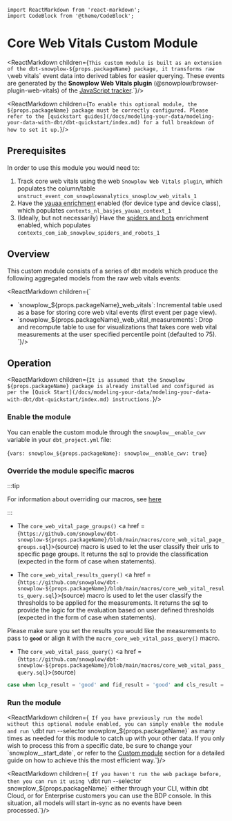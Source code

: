 ```mdx-code-block
import ReactMarkdown from 'react-markdown';
import CodeBlock from '@theme/CodeBlock';
```
# Core Web Vitals Custom Module

<ReactMarkdown children={`This custom module is built as an extension of the dbt-snowplow-${props.packageName} package, it transforms raw \`web vitals\` event data into derived tables for easier querying. These events are generated by the **Snowplow Web Vitals plugin** (@snowplow/browser-plugin-web-vitals) of the [JavaScript tracker](/docs/collecting-data/collecting-from-own-applications/javascript-trackers/index.md).`}/>

<ReactMarkdown children={`To enable this optional module, the ${props.packageName} package must be correctly configured. Please refer to the [quickstart guides](/docs/modeling-your-data/modeling-your-data-with-dbt/dbt-quickstart/index.md) for a full breakdown of how to set it up.`}/>

## Prerequisites

In order to use this module you would need to:

1. Track core web vitals using the web `Snowplow Web Vitals plugin`, which populates the column/table `unstruct_event_com_snowplowanalytics_snowplow_web_vitals_1`
2. Have the [yauaa enrichment](/docs/enriching-your-data/available-enrichments/yauaa-enrichment/index.md) enabled (for device type and device class), which populates `contexts_nl_basjes_yauaa_context_1`
3. (Ideally, but not necessarily) Have the [spiders and bots](/docs/enriching-your-data/available-enrichments/iab-enrichment/index.md) enrichment enabled, which populates `contexts_com_iab_snowplow_spiders_and_robots_1`

## Overview

This custom module consists of a series of dbt models which produce the following aggregated models from the raw web vitals events:

<ReactMarkdown children={`
- \`snowplow_${props.packageName}_web_vitals\`: Incremental table used as a base for storing core web vital events (first event per page view).
- \`snowplow_${props.packageName}_web_vital_measurements\`: Drop and recompute table to use for visualizations that takes core web vital measurements at the user specified percentile point (defaulted to 75).
`}/>

## Operation

<ReactMarkdown children={`It is assumed that the Snowplow ${props.packageName} package is already installed and configured as per the [Quick Start](/docs/modeling-your-data/modeling-your-data-with-dbt/dbt-quickstart/index.md) instructions.`}/>


### Enable the module

You can enable the custom module through the `snowplow__enable_cwv` variable in your `dbt_project.yml` file:

<CodeBlock language='yaml' title="dbt_project.yml">{`
vars:
  snowplow_${props.packageName}:
    snowplow__enable_cwv: true
    `}
</CodeBlock>

### Override the module specific macros

:::tip

For information about overriding our macros, see [here](/docs/modeling-your-data/modeling-your-data-with-dbt/package-mechanics/overridable-macros/index.md#overriding-macros)

:::

- The `core_web_vital_page_groups()` <a href = {`https://github.com/snowplow/dbt-snowplow-${props.packageName}/blob/main/macros/core_web_vital_page_groups.sql`}>(source)</a> macro is used to let the user classify their urls to specific page groups. It returns the sql to provide the classification (expected in the form of case when statements).

- The `core_web_vital_results_query()` <a href = {`https://github.com/snowplow/dbt-snowplow-${props.packageName}/blob/main/macros/core_web_vital_results_query.sql`}>(source)</a> macro is used to let the user classify the thresholds to be applied for the measurements. It returns the sql to provide the logic for the evaluation based on user defined thresholds (expected in the form of case when statements).

Please make sure you set the results you would like the measurements to pass to **`good`** or align it with the `macro_core_web_vital_pass_query()` macro.

- The `core_web_vital_pass_query()` <a href = {`https://github.com/snowplow/dbt-snowplow-${props.packageName}/blob/main/macros/core_web_vital_pass_query.sql`}>(source)</a> 

```sql
case when lcp_result = 'good' and fid_result = 'good' and cls_result = 'good' then 1 else 0 end passed
```

###  Run the module
<ReactMarkdown children={`
If you have previously run the model without this optional module enabled, you can simply enable the module and run \`dbt run --selector snowplow_${props.packageName}\` as many times as needed for this module to catch up with your other data. If you only wish to process this from a specific date, be sure to change your \`snowplow__start_date\`, or refer to the [Custom module](/docs/modeling-your-data/modeling-your-data-with-dbt/dbt-custom-models/index.md) section for a detailed guide on how to achieve this the most efficient way.`}/>

<ReactMarkdown children={`
If you haven't run the web package before, then you can run it using \`dbt run --selector snowplow_${props.packageName}\` either through your CLI, within dbt Cloud, or for Enterprise customers you can use the BDP console. In this situation, all models will start in-sync as no events have been processed.`}/>

